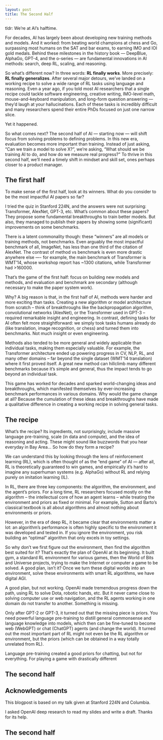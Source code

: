 ```yaml
---
layout: post
title: The Second Half
---
```


tldr: We’re at AI’s halftime.

For decades, AI has largely been about developing new training methods and models. And it worked: from beating world champions at chess and Go, surpassing most humans on the SAT and bar exams, to earning IMO and IOI gold medals. Behind these milestones in the history book — DeepBlue, AlphaGo, GPT-4, and the o-series — are fundamental innovations in AI methods: search, deep RL, scaling, and reasoning. 

So what’s different now? In three words: **RL finally works**. More precisely: **RL finally generalizes**. After several major detours, we’ve landed on a working recipe to solve a wide range of RL tasks using language and reasoning. Even a year ago, if you told most AI researchers that a single recipe could tackle software engineering, creative writing, IMO-level math, mouse-and-keyboard manipulation, and long-form question answering — they’d laugh at your hallucinations. Each of these tasks is incredibly difficult and many researchers spend their entire PhDs focused on just one narrow slice. 

Yet it happened.

So what comes next? The second half of AI — starting now — will shift focus from solving problems to defining problems. In this new era, evaluation becomes more important than training. Instead of just asking, “Can we train a model to solve X?”, we’re asking, “What should we be training AI to do, and how do we measure real progress?” To thrive in this second half, we’ll need a timely shift in mindset and skill set, ones perhaps closer to a product manager.


## The first half 

To make sense of the first half, look at its winners. What do you consider to be the most impactful AI papers so far?

I tried the quiz in Stanford 224N, and the answers were not surprising: Transformer, AlexNet, GPT-3, etc. What’s common about these papers? They propose some fundamental breakthroughs to train better models. But also, they managed to publish their papers by showing some (significant) improvements on some benchmarks.

There is a latent commonality though: these “winners” are all models or training methods, not benchmarks. Even arguably the most impactful benchmark of all, ImageNet, has less than one third of the citation of AlexNet. The contrast of method vs benchmark is even more drastic anywhere else —- for example, the main benchmark of Transformer is WMT’14, whose workshop report has ~1300 citations, while Transformer had >160000.

That’s the game of the first half: focus on building new models and methods, and evaluation and benchmark are secondary (although necessary to make the paper system work).

Why? A big reason is that, in the first half of AI, methods were harder and more exciting than tasks. Creating a new algorithm or model architecture from scratch – think of breakthroughs like the backpropagation algorithm, convolutional networks (AlexNet), or the Transformer used in GPT-3 – required remarkable insight and engineering. In contrast, defining tasks for AI often felt more straightforward: we simply took tasks humans already do (like translation, image recognition, or chess) and turned them into benchmarks. Not much insight or even engineering.

Methods also tended to be more general and widely applicable than individual tasks, making them especially valuable. For example, the Transformer architecture ended up powering progress in CV, NLP, RL, and many other domains – far beyond the single dataset (WMT’14 translation) where it first proved itself. A great new method can hillclimb many different benchmarks because it’s simple and general, thus the impact tends to go beyond an individual task. 

This game has worked for decades and sparked world-changing ideas and breakthroughs, which manifested themselves by ever-increasing benchmark performances in various domains. Why would the game change at all? Because the cumulation of these ideas and breakthroughs have made a qualitative difference in creating a working recipe in solving general tasks.


## The recipe

What’s the recipe? Its ingredients, not surprisingly, include massive language pre-training, scale (in data and compute), and the idea of reasoning and acting. These might sound like buzzwords that you hear everyday in Bay Area… So how do they form a recipe?

We can understand this by looking through the lens of reinforcement learning (RL), which is often thought of as the “end game” of AI — after all, RL is theoretically guaranteed to win games, and empirically it’s hard to imagine any superhuman systems (e.g. AlphaGo) without RL and relying purely on imitation learning (IL).

In RL, there are three key components: the algorithm, the environment, and the agent’s priors. For a long time, RL researchers focused mostly on the algorithm – the intellectual core of how an agent learns – while treating the environment and priors as fixed or minimal. For example, Sutton and Barto’s classical textbook is all about algorithms and almost nothing about environments or priors.

However, in the era of deep RL, it became clear that environments matter a lot: an algorithm’s performance is often highly specific to the environment it was developed and tested in. If you ignore the environment, you risk building an “optimal” algorithm that only excels in toy settings. 

So why don’t we first figure out the environment, then find the algorithm best suited for it? That’s exactly the plan of OpenAI at its beginning. It built gym, a standard RL environment for various games, then the World of Bits and Universe projects, trying to make the Internet or computer a game to be solved. A good plan, isn’t it? Once we turn these digital worlds into an environment, solve these environments with smart RL algorithms, we have digital AGI.

A good plan, but not working. OpenAI made tremendous progress down the path, using RL to solve Dota, robotic hands, etc. But it never came close to solving computer use or web navigation, and the RL agents working in one domain do not transfer to another. Something is missing.

Only after GPT-2 or GPT-3, it turned out that the missing piece is priors. You need powerful language pre-training to distill general commonsense and language knowledge into models, which then can be fine-tuned to become web (WebGPT) or chat (ChatGPT) agents (and change the world). It turned out the most important part of RL might not even be the RL algorithm or environment, but the priors (which can be obtained in a way totally unrelated from RL).


Language pre-training created a good priors for chatting, but not for everything. For playing a game with drastically different 

## The second half



## Acknowledgements

This blogpost is based on my talk given at Stanford 224N and Columbia.

I asked OpenAI deep research to read my slides and write a draft. Thanks for its help.



## The second half
